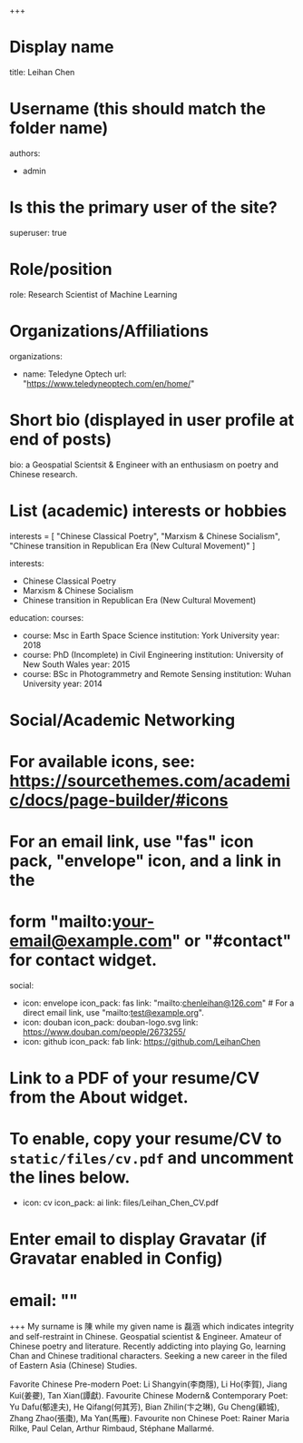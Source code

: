 +++
# Display name
title: Leihan Chen

# Username (this should match the folder name)
authors:
- admin

# Is this the primary user of the site?
superuser: true

# Role/position
role: Research Scientist of Machine Learning

# Organizations/Affiliations
organizations:
- name: Teledyne Optech
  url: "https://www.teledyneoptech.com/en/home/"

# Short bio (displayed in user profile at end of posts)
bio: a Geospatial Scientsit & Engineer with an enthusiasm on poetry and Chinese research.

# List (academic) interests or hobbies
interests = [
  "Chinese Classical Poetry",
  "Marxism & Chinese Socialism",
  "Chinese transition in Republican Era (New Cultural Movement)"
]

interests:
- Chinese Classical Poetry
- Marxism & Chinese Socialism
- Chinese transition in Republican Era (New Cultural Movement)

education:
  courses:
  - course: Msc in Earth Space Science
    institution: York University
    year: 2018
  - course: PhD (Incomplete) in Civil Engineering
    institution: University of New South Wales
    year: 2015
  - course: BSc in Photogrammetry and Remote Sensing
    institution: Wuhan University
    year: 2014

# Social/Academic Networking
# For available icons, see: https://sourcethemes.com/academic/docs/page-builder/#icons
#   For an email link, use "fas" icon pack, "envelope" icon, and a link in the
#   form "mailto:your-email@example.com" or "#contact" for contact widget.
social:
- icon: envelope
  icon_pack: fas
  link: "mailto:chenleihan@126.com"    # For a direct email link, use "mailto:test@example.org".
- icon: douban
  icon_pack: douban-logo.svg
  link: https://www.douban.com/people/2673255/
- icon: github
  icon_pack: fab
  link: https://github.com/LeihanChen
# Link to a PDF of your resume/CV from the About widget.
# To enable, copy your resume/CV to `static/files/cv.pdf` and uncomment the lines below.
- icon: cv
  icon_pack: ai
  link: files/Leihan_Chen_CV.pdf

# Enter email to display Gravatar (if Gravatar enabled in Config)
# email: ""

+++
My surname is 陳 while my given name is 磊涵 which indicates integrity and self-restraint in Chinese.
Geospatial scientist & Engineer. 
Amateur of Chinese poetry and literature.
Recently addicting into playing Go, learning Chan and Chinese traditional characters.
Seeking a new career in the filed of Eastern Asia (Chinese) Studies.

Favorite Chinese Pre-modern Poet: Li Shangyin(李商隱), Li Ho(李賀), Jiang Kui(姜虁), Tan Xian(譚獻).
Favourite Chinese Modern& Contemporary Poet: Yu Dafu(郁達夫), He Qifang(何其芳), Bian Zhilin(卞之琳), Gu Cheng(顧城), Zhang Zhao(張棗), Ma Yan(馬雁).
Favourite non Chinese Poet: Rainer Maria Rilke, Paul Celan, Arthur Rimbaud, Stéphane Mallarmé.
